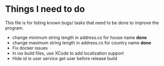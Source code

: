 # Things I need to do

This file is for listing known bugs/ tasks that need to be done to improve the program.

* change minimum string length in address.cs for house name **done**
* change maximum string length in address.cs for country name **done**
* Fix docker issues
* In ios build files, use XCode to add localization support
* Hide id in user service get user before release build